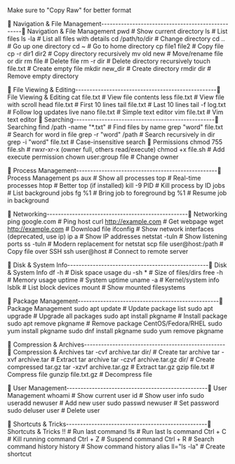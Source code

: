 Make sure to "Copy Raw" for better format 


🔹 Navigation & File Management--------------------------------------------------🔹 Navigation & File Management
pwd                 # Show current directory
ls                  # List files
ls -la              # List all files with details
cd /path/to/dir     # Change directory
cd ..               # Go up one directory
cd ~                # Go to home directory
cp file1 file2      # Copy file
cp -r dir1 dir2     # Copy directory recursively
mv old new          # Move/rename file or dir
rm file             # Delete file
rm -r dir           # Delete directory recursively
touch file.txt      # Create empty file
mkdir new_dir       # Create directory
rmdir dir           # Remove empty directory

🔹 File Viewing & Editing--------------------------------------------------🔹 File Viewing & Editing
cat file.txt        # View file contents
less file.txt       # View file with scroll
head file.txt       # First 10 lines
tail file.txt       # Last 10 lines
tail -f log.txt     # Follow log updates live
nano file.txt       # Simple text editor
vim file.txt        # Vim text editor
🔹 Searching--------------------------------------------------🔹 Searching
find /path -name "*.txt"          # Find files by name
grep "word" file.txt              # Search for word in file
grep -r "word" /path              # Search recursively in dir
grep -i "word" file.txt           # Case-insensitive search
🔹 Permissions
chmod 755 file.sh     # rwxr-xr-x (owner full, others read/execute)
chmod +x file.sh      # Add execute permission
chown user:group file # Change owner

🔹 Process Management--------------------------------------------------🔹 Process Management
ps aux                # Show all processes
top                   # Real-time processes
htop                  # Better top (if installed)
kill -9 PID           # Kill process by ID
jobs                  # List background jobs
fg %1                 # Bring job to foreground
bg %1                 # Resume job in background

🔹 Networking--------------------------------------------------🔹 Networking
ping google.com       # Ping host
curl http://example.com   # Get webpage
wget http://example.com   # Download file
ifconfig              # Show network interfaces (deprecated, use ip)
ip a                  # Show IP addresses
netstat -tuln         # Show listening ports
ss -tuln              # Modern replacement for netstat
scp file user@host:/path   # Copy file over SSH
ssh user@host         # Connect to remote server

🔹 Disk & System Info--------------------------------------------------🔹 Disk & System Info
df -h                 # Disk space usage
du -sh *              # Size of files/dirs
free -h               # Memory usage
uptime                # System uptime
uname -a              # Kernel/system info
lsblk                 # List block devices
mount                 # Show mounted filesystems

🔹 Package Management--------------------------------------------------🔹 Package Management
sudo apt update               # Update package list
sudo apt upgrade              # Upgrade all packages
sudo apt install pkgname      # Install package
sudo apt remove pkgname       # Remove package
CentOS/Fedora/RHEL
sudo yum install pkgname
sudo dnf install pkgname
sudo yum remove pkgname

🔹 Compression & Archives--------------------------------------------------🔹 Compression & Archives
tar -cvf archive.tar dir/     # Create tar archive
tar -xvf archive.tar          # Extract tar archive
tar -czvf archive.tar.gz dir/ # Create compressed tar.gz
tar -xzvf archive.tar.gz      # Extract tar.gz
gzip file.txt                 # Compress file
gunzip file.txt.gz            # Decompress file

🔹 User Management--------------------------------------------------🔹 User Management
whoami               # Show current user
id                   # Show user info
sudo useradd newuser # Add new user
sudo passwd newuser  # Set password
sudo deluser user    # Delete user

🔹 Shortcuts & Tricks--------------------------------------------------🔹 Shortcuts & Tricks
!!                   # Run last command
!ls                  # Run last ls command
Ctrl + C             # Kill running command
Ctrl + Z             # Suspend command
Ctrl + R             # Search command history
history              # Show command history
alias ll="ls -la"    # Create shortcut





